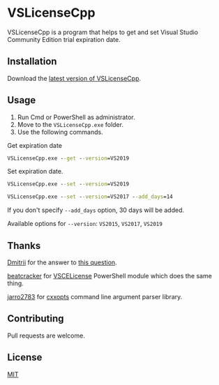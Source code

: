 # VSLicenseCpp
VSLicenseCpp is a program that helps to get and set Visual Studio Community Edition trial expiration date.

## Installation
Download the [latest version of VSLicenseCpp](https://github.com/BercX/VSLicenseCpp/releases/latest).

## Usage
1. Run Cmd or PowerShell as administrator.
2. Move to the `VSLicenseCpp.exe` folder.
3. Use the following commands.

Get expiration date
```cmd
VSLicenseCpp.exe --get --version=VS2019
```
Set expiration date.
```cmd
VSLicenseCpp.exe --set --version=VS2019 
```
```cmd
VSLicenseCpp.exe --set --version=VS2017 --add_days=14
```
If you don't specify `--add_days` option, 30 days will be added.

Available options for `--version`: `VS2015`, `VS2017`, `VS2019`


## Thanks
[Dmitrii](https://stackoverflow.com/users/10046552/dmitrii) for the answer to [this question](https://stackoverflow.com/questions/43390466/visual-studio-community-2017-is-a-30-day-trial/51570570#51570570).

[beatcracker](https://github.com/beatcracker) for  [VSCELicense](https://github.com/beatcracker/VSCELicense) PowerShell module which does the same thing.

[jarro2783](https://github.com/jarro2783) for [cxxopts](https://github.com/jarro2783/cxxopts) command line argument parser library.

## Contributing
Pull requests are welcome.

## License
[MIT](https://github.com/BercX/VSLicenseCpp/blob/master/LICENSE)
